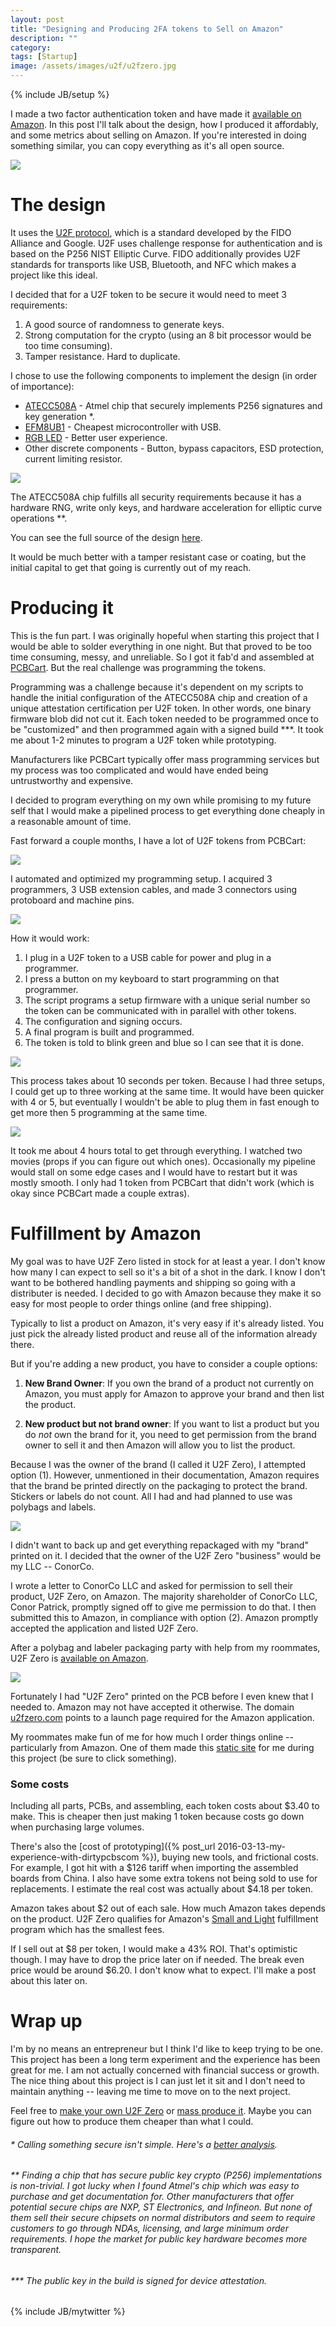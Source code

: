 ```yaml
---
layout: post
title: "Designing and Producing 2FA tokens to Sell on Amazon"
description: ""
category:
tags: [Startup]
image: /assets/images/u2f/u2fzero.jpg
---
```

{% include JB/setup %}

I made a two factor authentication token and have made it [available on Amazon](https://www.amazon.com/U2F-Zero/dp/B01L9DUPK6/).
In this post I'll talk about the design, how I produced it affordably, and some
metrics about selling on Amazon.  If you're interested in doing something similar,
you can copy everything as it's all open source.

![](/assets/images/u2f/crab_bowl.jpg)

# The design

It uses the [U2F protocol](https://fidoalliance.org/specifications/download/), which is a standard developed by the FIDO Alliance and Google.
U2F uses challenge response for authentication and is based on the P256 NIST Elliptic Curve.
FIDO additionally provides U2F standards for transports like USB, Bluetooth, and NFC which
makes a project like this ideal.

I decided that for a U2F token to be secure it would need to meet 3 requirements:

1. A good source of randomness to generate keys.
2. Strong computation for the crypto (using an 8 bit processor would be too time consuming).
3. Tamper resistance.  Hard to duplicate.


I chose to use the following components to implement the design (in order of importance):

* [ATECC508A](http://www.digikey.com/product-detail/en/atmel/ATECC508A-SSHDA-B/ATECC508A-SSHDA-B-ND/5213053) - Atmel chip that securely implements P256 signatures and key generation \*.
* [EFM8UB1](http://www.digikey.com/product-detail/en/silicon-labs/EFM8UB11F16G-C-QSOP24/336-3411-5-ND/5592439)   - Cheapest microcontroller with USB.
* [RGB LED](http://www.digikey.com/product-detail/en/LTST-C19HE1WT/160-2162-1-ND/4866310)   - Better user experience.
* Other discrete components - Button, bypass capacitors, ESD protection, current limiting resistor.

![](/assets/images/u2f/u2f_diagram.png)

The ATECC508A chip fulfills all security requirements because it has a hardware RNG, write only keys, and hardware
acceleration for elliptic curve operations \*\*.

You can see the full source of the design [here](https://github.com/conorpp/u2f-zero).  

It would be much better
with a tamper resistant case or coating, but the initial capital to get that going is currently out of my reach.

# Producing it

This is the fun part.  I was originally hopeful when starting this project that I would be able to
solder everything in one night.  But that proved to be too time consuming, messy, and unreliable.  So
I got it fab'd and assembled at [PCBCart](http://www.pcbcart.com/).  But the real challenge was programming
the tokens.

Programming was a challenge because it's dependent on my scripts to handle the initial configuration
of the ATECC508A chip and creation of a unique attestation certification per U2F token.  In other words,
one binary firmware blob did not cut it.  Each token needed to be programmed once to be "customized" and then programmed
again with a signed build \*\*\*.  It took me about 1-2 minutes to program a U2F token while prototyping.

Manufacturers like PCBCart typically offer mass programming services but my process was too complicated and would
have ended being untrustworthy and expensive.

I decided to program everything on my own while promising to my future self that I would make a pipelined process to
get everything done cheaply in a reasonable amount of time.

Fast forward a couple months, I have a lot of U2F tokens from PCBCart:

![](/assets/images/u2f/box.jpg)

I automated and optimized my programming setup.  I acquired 3 programmers, 3 USB extension cables, and made 3
connectors using protoboard and machine pins.

![](/assets/images/u2f/mounted.jpg)

How it would work:

1. I plug in a U2F token to a USB cable for power and plug in a programmer.
2. I press a button on my keyboard to start programming on that programmer.
3. The script programs a setup firmware with a unique serial number so the token can
be communicated with in parallel with other tokens.
4. The configuration and signing occurs.
5. A final program is built and programmed.
6. The token is told to blink green and blue so I can see that it is done.

![](/assets/images/u2f/leds.jpg)

This process takes about 10 seconds per token.  Because I had three setups, I could
get up to three working at the same time.  It would have been quicker with 4 or 5, but
eventually I wouldn't be able to plug them in fast enough to get more then 5 programming
at the same time.

![](/assets/images/u2f/programming_long.gif)

It took me about 4 hours total to get through everything.  I watched two
movies (props if you can figure out which ones).  Occasionally my
pipeline would stall on some edge cases and I would have to restart but it was
mostly smooth.  I only had 1 token from PCBCart that didn't work (which is okay
since PCBCart made a couple extras).



# Fulfillment by Amazon

My goal was to have U2F Zero listed in stock for at least a year.  I don't know
how many I can expect to sell so it's a bit of a shot in the dark.  I know I don't
want to be bothered handling payments and shipping so going with a distributer is
needed.  I decided to go with Amazon because they make it so easy for most people
to order things online (and free shipping).  


Typically to list a product on Amazon, it's very easy if it's already listed.  You just
pick the already listed product and reuse all of the information already there.

But if you're adding a new product, you have to consider a couple options:

1. **New Brand Owner**:  If you own the brand of a product not currently on Amazon,
  you must apply for Amazon to approve your brand and then list the product.

2. **New product but not brand owner**:  If you want to list a product but you do *not* own
  the brand for it, you need to get permission from the brand owner to sell it and then Amazon
  will allow you to list the product.

Because I was the owner of the brand (I called it U2F Zero), I attempted option (1).
However, unmentioned in their documentation, Amazon requires that the brand be
printed directly on the packaging to protect the brand.  Stickers or labels do
not count.  All I had and had planned to use was polybags and labels.

![](/assets/images/u2f/polybag.jpg)

I didn't want to back up and get everything repackaged with my
"brand" printed on it.  I decided that the owner of the U2F Zero
"business" would be my LLC -- ConorCo.

I wrote a letter to ConorCo LLC and asked for permission to sell their
product, U2F Zero, on Amazon.  The majority shareholder of ConorCo LLC, Conor
Patrick, promptly signed off to give me permission to do that.  I then submitted this to
Amazon, in compliance with option (2).  Amazon promptly accepted the application and
listed U2F Zero.

After a polybag and labeler packaging party with help from my roommates,
U2F Zero is [available on Amazon](https://www.amazon.com/U2F-Zero/dp/B01L9DUPK6).


<a href="https://www.amazon.com/U2F-Zero/dp/B01L9DUPK6" target="_blank" style="border-bottom:none;">
  <img src="/assets/images/u2f/amazon.png">
</a>
<!--![](/assets/images/u2f/amazon.png)-->

Fortunately I had "U2F Zero" printed on the PCB before I even knew that I needed to.  Amazon may not have accepted
it otherwise.  The domain [u2fzero.com](https://u2fzero.com) points to a launch
page required for the Amazon application.  

My roommates make fun of me for how
much I order things online -- particularly from Amazon.  One of them made this [static
site](http://conorco.tech/) for me during this project (be sure to click something).

### Some costs

Including all parts, PCBs, and assembling, each token costs about $3.40 to make.  This is
cheaper then just making 1 token because costs go down when purchasing large volumes.

There's also the [cost of prototyping]({% post_url 2016-03-13-my-experience-with-dirtypcbscom %}), buying new tools,
and frictional costs.  For example, I got hit with a $126 tariff when importing the assembled
boards from China.  I also have some extra tokens not being sold to use for replacements.
I estimate the real cost was actually about $4.18 per token.

Amazon takes about $2 out of each sale.  How much Amazon takes depends on the product.  U2F Zero
qualifies for Amazon's [Small and Light](https://services.amazon.com/fulfillment-by-amazon/small-and-light.htm)
fulfillment program which has the smallest fees.

If I sell out at $8 per token, I would make a 43% ROI.  That's optimistic though.
I may have to drop the price later on if needed.  The break even price would be around $6.20.
I don't know what to expect.  I'll make a post about this later on.


# Wrap up

I'm by no means an entrepreneur but I think I'd like to keep trying to be one.
This project has been a long term experiment and the
experience has been great for me.  I am not actually concerned with financial success or growth.  The nice
thing about this project is I can just let it sit and I don't need to maintain
anything -- leaving me time to move on to the next project.

Feel free to [make your own U2F
Zero](https://github.com/conorpp/u2f-zero/wiki/Building-a-U2F-Token) or [mass
produce
it](https://github.com/conorpp/u2f-zero/wiki/DIY-Production-Programming).  Maybe
you can figure out how to produce them cheaper than what I could.


###### \* Calling something secure isn't simple.  Here's a [better analysis](https://github.com/conorpp/u2f-zero/wiki/Security-Overview).

###### \*\* Finding a chip that has secure public key crypto (P256) implementations is non-trivial.  I got lucky when I found Atmel's chip which was easy to purchase and get documentation for.  Other manufacturers that offer potential secure chips are NXP, ST Electronics, and Infineon.  But none of them sell their secure chipsets on normal distributors and seem to require customers to go through NDAs, licensing, and large minimum order requirements.  I hope the market for public key hardware becomes more transparent.

###### \*\*\* The public key in the build is signed for device attestation.



{% include JB/mytwitter %}
